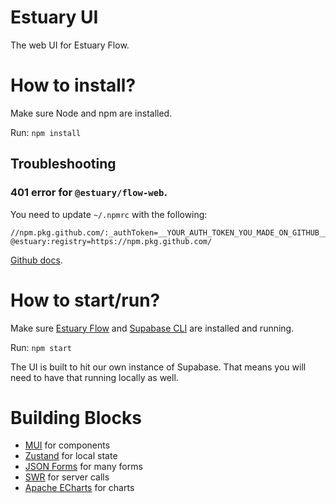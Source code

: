 # Estuary UI

The web UI for Estuary Flow.

# How to install?

Make sure Node and npm are installed.

Run: `npm install`

## Troubleshooting

### 401 error for `@estuary/flow-web`.

You need to update `~/.npmrc` with the following:

```
//npm.pkg.github.com/:_authToken=__YOUR_AUTH_TOKEN_YOU_MADE_ON_GITHUB__
@estuary:registry=https://npm.pkg.github.com/
```

[Github docs](https://docs.github.com/en/packages/working-with-a-github-packages-registry/working-with-the-npm-registry#authenticating-with-a-personal-access-token).

# How to start/run?

Make sure [Estuary Flow](https://github.com/estuary/flow) and [Supabase CLI](https://github.com/supabase/cli) are installed and running.

Run: `npm start`

The UI is built to hit our own instance of Supabase. That means you will need to have that running locally as well.

# Building Blocks

-   [MUI](https://mui.com/core/) for components
-   [Zustand](https://github.com/pmndrs/zustand) for local state
-   [JSON Forms](https://github.com/eclipsesource/jsonforms) for many forms
-   [SWR](https://github.com/vercel/swr) for server calls
-   [Apache ECharts](https://github.com/apache/echarts) for charts
